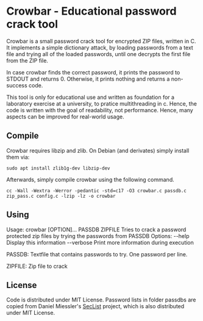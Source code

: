 # Crowbar - Educational password crack tool

Crowbar is a small password crack tool for encrypted ZIP files, written in C.
It implements a simple dictionary attack, by loading passwords from a text file
and trying all of the loaded passwords, until one decrypts the first file from
the ZIP file.

In case crowbar finds the correct password, it prints the password to STDOUT and
returns 0. Otherwise, it prints nothing and returns a non-success code.

This tool is only for educational use and written as foundation for a laboratory
exercise at a university, to pratice multithreading in c. Hence, the code is
written with the goal of readability, not performance. Hence, many aspects can
be improved for real-world usage.

## Compile

Crowbar requires libzip and zlib. On Debian (and derivates) simply install them
via:

    sudo apt install zlib1g-dev libzip-dev

Afterwards, simply compile crowbar using the following command.

    cc -Wall -Wextra -Werror -pedantic -std=c17 -O3 crowbar.c passdb.c zip_pass.c config.c -lzip -lz -o crowbar

## Using

Usage: crowbar [OPTION]... PASSDB ZIPFILE
Tries to crack a password protected zip files by trying the passwords from PASSDB
Options:
        --help          Display this information
        --verbose       Print more information during execution

PASSDB: Textfile that contains passwords to try. One password per line.

ZIPFILE: Zip file to crack

## License

Code is distributed under MIT License.
Password lists in folder passdbs are copied from Daniel Miessler's [SecList](https://github.com/danielmiessler/SecLists)
project, which is also distributed under MIT License.

